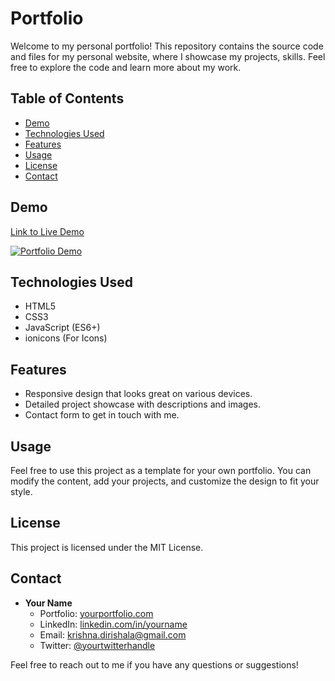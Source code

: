 # Portfolio
Welcome to my personal portfolio! This repository contains the source code and files for my personal website, where I showcase my projects, skills. Feel free to explore the code and learn more about my work.

## Table of Contents

- [Demo](#demo)
- [Technologies Used](#technologies-used)
- [Features](#features)
- [Usage](#usage)
- [License](#license)
- [Contact](#contact)

## Demo

[Link to Live Demo](https://www.yourportfolio.com)

[![Portfolio Demo](screenshot.png)](https://www.yourportfolio.com)

## Technologies Used

- HTML5
- CSS3
- JavaScript (ES6+)
- ionicons (For Icons)

## Features

- Responsive design that looks great on various devices.
- Detailed project showcase with descriptions and images.
- Contact form to get in touch with me.


## Usage

Feel free to use this project as a template for your own portfolio. You can modify the content, add your projects, and customize the design to fit your style.

## License

This project is licensed under the MIT License.

## Contact

- **Your Name**
  - Portfolio: [yourportfolio.com](https://www.yourportfolio.com)
  - LinkedIn: [linkedin.com/in/yourname](https://www.linkedin.com/in/yourname)
  - Email: krishna.dirishala@gmail.com
  - Twitter: [@yourtwitterhandle](https://twitter.com/yourtwitterhandle)

Feel free to reach out to me if you have any questions or suggestions!

